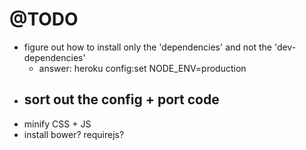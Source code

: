 @TODO
=====
  - figure out how to install only the 'dependencies' and not the 'dev-dependencies'
    - answer: heroku config:set NODE_ENV=production
  - sort out the config + port code
    - 
  - minify CSS + JS
  - install bower? requirejs?
